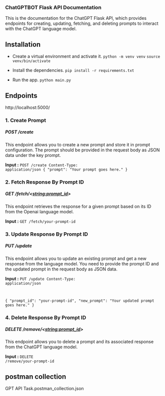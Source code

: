 ### ChatGPTBOT Flask API Documentation

This is the documentation for the ChatGPT Flask API, which provides endpoints for creating, updating, fetching, and deleting prompts to interact with the ChatGPT language model.

## Installation
- Create a virtual environment and activate it.
`python -m venv venv`
`source venv/bin/activate`

- Install the dependencies.
`pip install -r requirements.txt`

- Run the app.
`python main.py`

## Endpoints

http://localhost:5000/

### 1. Create Prompt

##### POST /create

This endpoint allows you to create a new prompt and store it in prompt configuration. The prompt should be provided in the request body as JSON data under the key prompt. 

**Input :** 
<code>POST /create
Content-Type: application/json
{
  "prompt": "Your prompt goes here."
}
</code>

### 2. Fetch Response By Prompt ID

##### GET /fetch/<<string:prompt_id>>

This endpoint retrieves the response for a given prompt based on its ID from the Openai language model.

**Input :** 
<code>GET /fetch/your-prompt-id</code>

### 3. Update Response By Prompt ID

##### PUT /update

This endpoint allows you to update an existing prompt and get a new response from the language model. You need to provide the prompt ID and the updated prompt in the request body as JSON data.

**Input :** 
<code>PUT /update
Content-Type: application/json

{
  "prompt_id": "your-prompt-id",
  "new_prompt": "Your updated prompt goes here."
}
</code>

### 4. Delete Response By Prompt ID

##### DELETE /remove/<<string:prompt_id>>

This endpoint allows you to delete a prompt and its associated response from the ChatGPT language model.

**Input :** 
<code>DELETE /remove/your-prompt-id</code>


## postman collection
GPT API Task.postman_collection.json